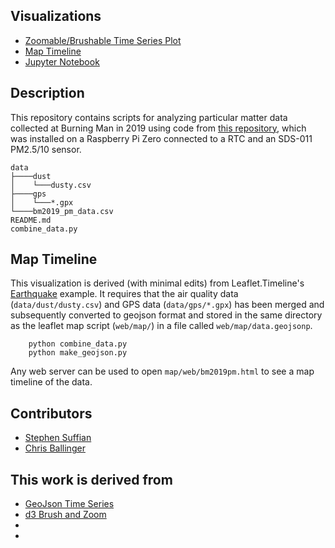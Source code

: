 ## Visualizations 

- [Zoomable/Brushable Time Series Plot](https://ssuffian.github.io/hotlouddusty-data/web/dist/timeseries.html)
- [Map Timeline](https://ssuffian.github.io/hotlouddusty-data/web/dist/map-timeline.html)
- [Jupyter Notebook](https://nbviewer.jupyter.org/github/ssuffian/hotlouddusty-data/blob/master/ipynb/initial_analysis.ipynb)


## Description

This repository contains scripts for analyzing particular matter data collected at Burning Man in 2019 using code from [this repository](https://github.com/ssuffian/hotlouddusty), which was installed on a Raspberry Pi Zero connected to a RTC and an SDS-011 PM2.5/10 sensor. 

```
data
├────dust
│    └───dusty.csv
├────gps
│    └───*.gpx
└────bm2019_pm_data.csv
README.md
combine_data.py
```

## Map Timeline

This visualization is derived (with minimal edits) from Leaflet.Timeline's [Earthquake](http://skeate.github.io/Leaflet.timeline/earthquakes.html) example. It requires that the air quality data (`data/dust/dusty.csv`) and GPS data (`data/gps/*.gpx`) has been merged and subsequently converted to geojson format and stored in the same directory as the leaflet map script (`web/map/`) in a file called `web/map/data.geojsonp`.

        python combine_data.py
        python make_geojson.py

Any web server can be used to open `map/web/bm2019pm.html` to see a map timeline of the data.

Contributors
------------

- [Stephen Suffian](https://github.com/ssuffian)
- [Chris Ballinger](https://github.com/chrisballinger)

This work is derived from
-------------------------
- [GeoJson Time Series](https://github.com/skeate/Leaflet.timeline)
- [d3 Brush and Zoom](https://bl.ocks.org/mbostock/34f08d5e11952a80609169b7917d4172)
- [Leaflet Timeline 1.2.1]: https://github.com/skeate/Leaflet.timeline
- [Leaflet 1.2.0]: https://github.com/Leaflet/Leaflet
